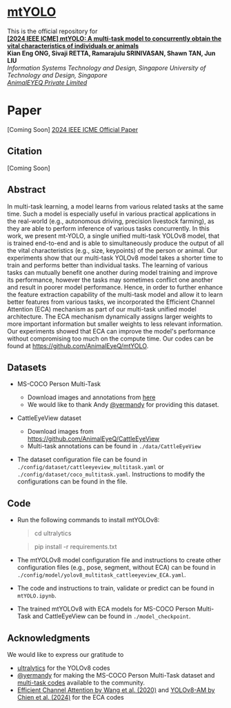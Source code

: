 # [mtYOLO]([https://github.com/AnimalEyeQ/mtYOLO](https://github.com/AnimalEyeQ/mtYOLO))

This is the official repository for <br/>**[ [2024 IEEE ICME] mtYOLO: A multi-task model to concurrently obtain the vital characteristics of individuals or animals]()**
<br/>**Kian Eng ONG, Sivaji RETTA, Ramarajulu SRINIVASAN, Shawn TAN, Jun LIU**
<br/>*Information Systems Technology and Design, Singapore University of Technology and Design, Singapore*
<br/>*[AnimalEYEQ Private Limited](https://animaleyeq.com/home)*


# Paper
[Coming Soon] [2024 IEEE ICME Official Paper]()

## Citation
[Coming Soon]
<!--
```BibTeX

@INPROCEEDINGS{mtYOLO,
  author={Ong, Kian Eng and Retta, Sivaji and Srinivasan, Ramarajulu and Tan, Shawn and Liu, Jun},
  booktitle={2024 IEEE International Conference on Multimedia and Expo (ICME)}, 
  title={mtYOLO: A multi-task model to concurrently obtain the vital characteristics of individuals or animals}, 
  year={2024},
  volume={},
  number={},
  pages={},
  keywords={},
  doi={}}

```
-->

## Abstract
In multi-task learning, a model learns from various related tasks at the same time. Such a model is especially useful in various practical applications in the real-world (e.g., autonomous driving, precision livestock farming), as they are able to perform inference of various tasks concurrently. In this work, we present mt-YOLO, a single unified multi-task YOLOv8 model, that is trained end-to-end and is able to simultaneously produce the output of all the vital characteristics (e.g., size, keypoints) of the person or animal. Our experiments show that our multi-task YOLOv8 model takes a shorter time to train and performs better than individual tasks. The learning of various tasks can mutually benefit one another during model training and improve its performance, however the tasks may sometimes conflict one another and result in poorer model performance. Hence, in order to further enhance the feature extraction capability of the multi-task model and allow it to learn better features from various tasks, we incorporated the Efficient Channel Attention (ECA) mechanism as part of our multi-task unified model architecture. The ECA mechanism dynamically assigns larger weights to more important information but smaller weights to less relevant information. Our experiments showed that ECA can improve the model's performance without compromising too much on the compute time. Our codes can be found at https://github.com/AnimalEyeQ/mtYOLO.

## Datasets
* MS-COCO Person Multi-Task
    * Download images and annotations from [here](https://github.com/ultralytics/ultralytics/pull/5219#issuecomment-1781477032)
    * We would like to thank Andy [@yermandy](https://github.com/yermandy) for providing this dataset.

* CattleEyeView dataset 
    * Download images from https://github.com/AnimalEyeQ/CattleEyeView
    * Multi-task annotations can be found in `./data/CattleEyeView`

* The dataset configuration file can be found in `./config/dataset/cattleeyeview_multitask.yaml` or `./config/dataset/coco_multitask.yaml`. Instructions to modify the configurations can be found in the file.

## Code
* Run the following commands to install mtYOLOv8:
  > cd ultralytics

  > pip install -r requirements.txt

* The mtYOLOv8 model configuration file and instructions to create other configuration files (e.g., pose, segment, without ECA) can be found in `./config/model/yolov8_multitask_cattleeyeview_ECA.yaml`. 

* The code and instructions to train, validate or predict can be found in `mtYOLO.ipynb`.

* The trained mtYOLOv8 with ECA models for MS-COCO Person Multi-Task and CattleEyeView can be found in `./model_checkpoint`.

## Acknowledgments
We would like to express our gratitude to 
* [ultralytics](https://github.com/ultralytics/ultralytics) for the YOLOv8 codes
* [@yermandy](https://github.com/yermandy) for making the MS-COCO Person Multi-Task dataset and [multi-task codes](https://github.com/yermandy/ultralytics/tree/multi-task-model) available to the community.
* [Efficient Channel Attention by Wang et al. (2020)](https://github.com/BangguWu/ECANet) and [YOLOv8-AM by Chien et al. (2024)](https://github.com/RuiyangJu/Fracture_Detection_Improved_YOLOv8) for the ECA codes

